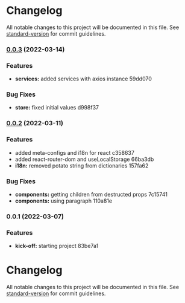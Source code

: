 # Changelog

All notable changes to this project will be documented in this file. See [standard-version](https://github.com/conventional-changelog/standard-version) for commit guidelines.

### [0.0.3](///compare/v0.0.2...v0.0.3) (2022-03-14)


### Features

* **services:** added services with axios instance 59dd070


### Bug Fixes

* **store:** fixed initial values d998f37

### [0.0.2](///compare/v0.0.1...v0.0.2) (2022-03-11)


### Features

* added meta-configs and i18n for react c358637
* added react-router-dom and useLocalStorage 66ba3db
* **i18n:** removed potato string from dictionaries 157fa62


### Bug Fixes

* **components:** getting children from destructed props 7c15741
* **components:** using paragraph 110a81e

### 0.0.1 (2022-03-07)


### Features

* **kick-off:** starting project 83be7a1

# Changelog

All notable changes to this project will be documented in this file. See [standard-version](https://github.com/conventional-changelog/standard-version) for commit guidelines.
